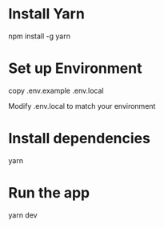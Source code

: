 # Install Yarn
npm install -g yarn

# Set up Environment
copy .env.example .env.local

Modify .env.local to match your environment

# Install dependencies
yarn

# Run the app
yarn dev